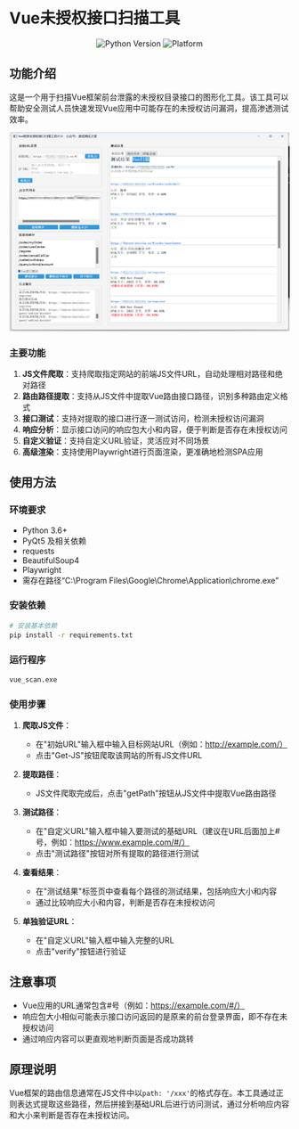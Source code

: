 # Vue未授权接口扫描工具

<p align="center">
  <img src="https://img.shields.io/badge/Python-3.6%2B-blue" alt="Python Version">
  <img src="https://img.shields.io/badge/Platform-Windows-lightgrey" alt="Platform">
</p>

## 功能介绍

这是一个用于扫描Vue框架前台泄露的未授权目录接口的图形化工具。该工具可以帮助安全测试人员快速发现Vue应用中可能存在的未授权访问漏洞，提高渗透测试效率。

![image](1.png)

### 主要功能

1. **JS文件爬取**：支持爬取指定网站的前端JS文件URL，自动处理相对路径和绝对路径
2. **路由路径提取**：支持从JS文件中提取Vue路由接口路径，识别多种路由定义格式
3. **接口测试**：支持对提取的接口进行逐一测试访问，检测未授权访问漏洞
4. **响应分析**：显示接口访问的响应包大小和内容，便于判断是否存在未授权访问
5. **自定义验证**：支持自定义URL验证，灵活应对不同场景
6. **高级渲染**：支持使用Playwright进行页面渲染，更准确地检测SPA应用

## 使用方法

### 环境要求

- Python 3.6+
- PyQt5 及相关依赖
- requests
- BeautifulSoup4
- Playwright
- 需存在路径“C:\Program Files\Google\Chrome\Application\chrome.exe”

### 安装依赖

```bash
# 安装基本依赖
pip install -r requirements.txt
```

### 运行程序

```bash
vue_scan.exe
```

### 使用步骤

1. **爬取JS文件**：
   - 在"初始URL"输入框中输入目标网站URL（例如：http://example.com/）
   - 点击"Get-JS"按钮爬取该网站的所有JS文件URL

2. **提取路径**：
   - JS文件爬取完成后，点击"getPath"按钮从JS文件中提取Vue路由路径

3. **测试路径**：
   - 在"自定义URL"输入框中输入要测试的基础URL（建议在URL后面加上#号，例如：https://www.example.com/#/）
   - 点击"测试路径"按钮对所有提取的路径进行测试

4. **查看结果**：
   - 在"测试结果"标签页中查看每个路径的测试结果，包括响应大小和内容
   - 通过比较响应大小和内容，判断是否存在未授权访问

5. **单独验证URL**：
   - 在"自定义URL"输入框中输入完整的URL
   - 点击"verify"按钮进行验证

## 注意事项

- Vue应用的URL通常包含#号（例如：https://example.com/#/）
- 响应包大小相似可能表示接口访问返回的是原来的前台登录界面，即不存在未授权访问
- 通过响应内容可以更直观地判断页面是否成功跳转

## 原理说明

Vue框架的路由信息通常在JS文件中以`path: '/xxx'`的格式存在。本工具通过正则表达式提取这些路径，然后拼接到基础URL后进行访问测试，通过分析响应内容和大小来判断是否存在未授权访问。
